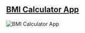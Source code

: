 ## [BMI Calculator App](https://www.behance.net/gallery/121700221/Clean-BMI-Calculator-App?tracking_source=search_projects%7CBMI%20calculator)

![BMI Calculator App](https://user-images.githubusercontent.com/59411109/193364669-98f85763-ebd9-4ebd-b19e-7dd61cab6738.gif)
